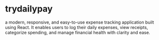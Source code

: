 # trydailypay
a modern, responsive, and easy-to-use expense tracking application built using React. It enables users to log their daily expenses, view receipts, categorize spending, and manage financial health with clarity and ease.
